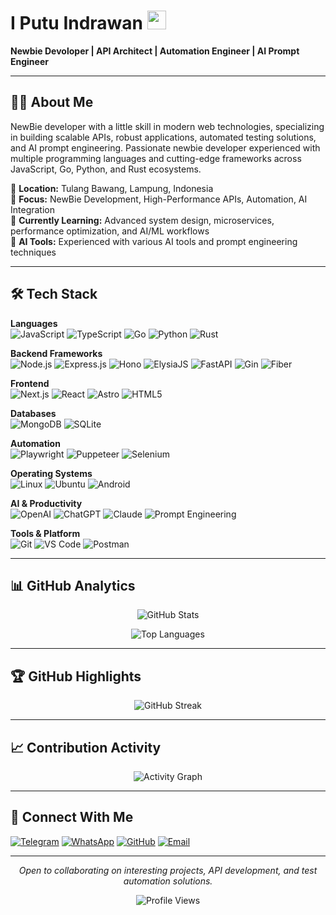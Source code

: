# I Putu Indrawan <img src="https://media.giphy.com/media/hvRJCLFzcasrR4ia7z/giphy.gif" width="30px"/>

**Newbie Devoloper | API Architect | Automation Engineer | AI Prompt Engineer**

---

## 👨‍💻 About Me

NewBie developer with a little skill in modern web technologies, specializing in building scalable APIs, robust applications, automated testing solutions, and AI prompt engineering. Passionate newbie developer experienced with multiple programming languages and cutting-edge frameworks across JavaScript, Go, Python, and Rust ecosystems.

📍 **Location:** Tulang Bawang, Lampung, Indonesia  
💼 **Focus:** NewBie Development, High-Performance APIs, Automation, AI Integration  
🌱 **Currently Learning:** Advanced system design, microservices, performance optimization, and AI/ML workflows  
🤖 **AI Tools:** Experienced with various AI tools and prompt engineering techniques

---

## 🛠 Tech Stack

**Languages**  
![JavaScript](https://img.shields.io/badge/JavaScript-F7DF1E?style=flat-square&logo=javascript&logoColor=black)
![TypeScript](https://img.shields.io/badge/TypeScript-007ACC?style=flat-square&logo=typescript&logoColor=white)
![Go](https://img.shields.io/badge/Go-00ADD8?style=flat-square&logo=go&logoColor=white)
![Python](https://img.shields.io/badge/Python-3776AB?style=flat-square&logo=python&logoColor=white)
![Rust](https://img.shields.io/badge/Rust-000000?style=flat-square&logo=rust&logoColor=white)

**Backend Frameworks**  
![Node.js](https://img.shields.io/badge/Node.js-339933?style=flat-square&logo=nodedotjs&logoColor=white)
![Express.js](https://img.shields.io/badge/Express.js-000000?style=flat-square&logo=express&logoColor=white)
![Hono](https://img.shields.io/badge/Hono-FF6900?style=flat-square&logo=hono&logoColor=white)
![ElysiaJS](https://img.shields.io/badge/ElysiaJS-5C4FF4?style=flat-square&logo=bun&logoColor=white)
![FastAPI](https://img.shields.io/badge/FastAPI-009688?style=flat-square&logo=fastapi&logoColor=white)
![Gin](https://img.shields.io/badge/Gin-00ADD8?style=flat-square&logo=go&logoColor=white)
![Fiber](https://img.shields.io/badge/Fiber-00ACD7?style=flat-square&logo=go&logoColor=white)

**Frontend**  
![Next.js](https://img.shields.io/badge/Next.js-000000?style=flat-square&logo=nextdotjs&logoColor=white)
![React](https://img.shields.io/badge/React-61DAFB?style=flat-square&logo=react&logoColor=black)
![Astro](https://img.shields.io/badge/Astro-FF5D01?style=flat-square&logo=astro&logoColor=white)
![HTML5](https://img.shields.io/badge/HTML5-E34F26?style=flat-square&logo=html5&logoColor=white)

**Databases**  
![MongoDB](https://img.shields.io/badge/MongoDB-47A248?style=flat-square&logo=mongodb&logoColor=white)
![SQLite](https://img.shields.io/badge/SQLite-003B57?style=flat-square&logo=sqlite&logoColor=white)

**Automation**  
![Playwright](https://img.shields.io/badge/Playwright-2EAD33?style=flat-square&logo=playwright&logoColor=white)
![Puppeteer](https://img.shields.io/badge/Puppeteer-40B5A4?style=flat-square&logo=puppeteer&logoColor=white)
![Selenium](https://img.shields.io/badge/Selenium-43B02A?style=flat-square&logo=selenium&logoColor=white)

**Operating Systems**  
![Linux](https://img.shields.io/badge/Linux-FCC624?style=flat-square&logo=linux&logoColor=black)
![Ubuntu](https://img.shields.io/badge/Ubuntu-E95420?style=flat-square&logo=ubuntu&logoColor=white)
![Android](https://img.shields.io/badge/Android-3DDC84?style=flat-square&logo=android&logoColor=white)

**AI & Productivity**  
![OpenAI](https://img.shields.io/badge/OpenAI-412991?style=flat-square&logo=openai&logoColor=white)
![ChatGPT](https://img.shields.io/badge/ChatGPT-74aa9c?style=flat-square&logo=openai&logoColor=white)
![Claude](https://img.shields.io/badge/Claude-CC785C?style=flat-square&logo=anthropic&logoColor=white)
![Prompt Engineering](https://img.shields.io/badge/Prompt_Engineering-FF6B6B?style=flat-square&logo=brain&logoColor=white)

**Tools & Platform**  
![Git](https://img.shields.io/badge/Git-F05032?style=flat-square&logo=git&logoColor=white)
![VS Code](https://img.shields.io/badge/VS%20Code-0078d7?style=flat-square&logo=visual-studio-code&logoColor=white)
![Postman](https://img.shields.io/badge/Postman-FF6C37?style=flat-square&logo=postman&logoColor=white)

---

## 📊 GitHub Analytics

<div align="center">

![GitHub Stats](https://github-readme-stats.vercel.app/api?username=siputzx&show_icons=true&theme=dark&hide_border=true&bg_color=0d1117&title_color=58a6ff&icon_color=58a6ff&text_color=c9d1d9&count_private=true)

![Top Languages](https://github-readme-stats.vercel.app/api/top-langs/?username=siputzx&layout=compact&theme=dark&hide_border=true&bg_color=0d1117&title_color=58a6ff&text_color=c9d1d9&langs_count=8)

</div>

---

## 🏆 GitHub Highlights

<div align="center">

![GitHub Streak](https://github-readme-streak-stats.herokuapp.com/?user=siputzx&theme=dark&hide_border=true&background=0d1117&stroke=58a6ff&ring=58a6ff&fire=58a6ff&currStreakNum=c9d1d9&sideNums=c9d1d9&currStreakLabel=58a6ff&sideLabels=58a6ff&dates=c9d1d9)

</div>

---

## 📈 Contribution Activity

<div align="center">

![Activity Graph](https://github-readme-activity-graph.vercel.app/graph?username=siputzx&bg_color=0d1117&color=58a6ff&line=58a6ff&point=c9d1d9&area=true&hide_border=true)

</div>

---

## 🤝 Connect With Me

[![Telegram](https://img.shields.io/badge/Telegram-2CA5E0?style=flat-square&logo=telegram&logoColor=white)](https://t.me/siputzx)
[![WhatsApp](https://img.shields.io/badge/WhatsApp-25D366?style=flat-square&logo=whatsapp&logoColor=white)](https://wa.me/6285658939117)
[![GitHub](https://img.shields.io/badge/GitHub-181717?style=flat-square&logo=github&logoColor=white)](https://github.com/siputzx)
[![Email](https://img.shields.io/badge/Email-D14836?style=flat-square&logo=gmail&logoColor=white)](mailto:siputzx.id@gmail.com)

---

<div align="center">
  <i>Open to collaborating on interesting projects, API development, and test automation solutions.</i>
</div>

<div align="center">
  
  ![Profile Views](https://komarev.com/ghpvc/?username=siputzx&color=58a6ff&style=flat-square&label=Profile+Views)
  
</div>
